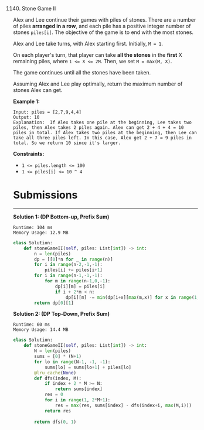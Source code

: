 1140. Stone Game II

Alex and Lee continue their games with piles of stones.  There are a number of piles **arranged in a row**, and each pile has a positive integer number of stones `piles[i]`.  The objective of the game is to end with the most stones. 

Alex and Lee take turns, with Alex starting first.  Initially, `M = 1`.

On each player's turn, that player can take **all the stones** in the **first** X remaining piles, where `1 <= X <= 2M`.  Then, we set `M = max(M, X)`.

The game continues until all the stones have been taken.

Assuming Alex and Lee play optimally, return the maximum number of stones Alex can get.

 

**Example 1:**

```
Input: piles = [2,7,9,4,4]
Output: 10
Explanation:  If Alex takes one pile at the beginning, Lee takes two piles, then Alex takes 2 piles again. Alex can get 2 + 4 + 4 = 10 piles in total. If Alex takes two piles at the beginning, then Lee can take all three piles left. In this case, Alex get 2 + 7 = 9 piles in total. So we return 10 since it's larger. 
```

**Constraints:**

* `1 <= piles.length <= 100`
* `1 <= piles[i] <= 10 ^ 4`

# Submissions
---
**Solution 1: (DP Bottom-up, Prefix Sum)**
```
Runtime: 104 ms
Memory Usage: 12.9 MB
```
```python
class Solution:
    def stoneGameII(self, piles: List[int]) -> int:
        n = len(piles)
        dp = [[0]*n for _ in range(n)]
        for i in range(n-2,-1,-1):
            piles[i] += piles[i+1]      
        for i in range(n-1,-1,-1):
            for m in range(n-1,0,-1):
                dp[i][m] = piles[i]
                if i + 2*m < n:
                    dp[i][m] -= min(dp[i+x][max(m,x)] for x in range(1,2*m+1))
        return dp[0][1]
```

**Solution 2: (DP Top-Down, Prefix Sum)**
```
Runtime: 60 ms
Memory Usage: 14.4 MB
```
```python
class Solution:
    def stoneGameII(self, piles: List[int]) -> int:
        N = len(piles)
        sums = [0] * (N+1)
        for lo in range(N-1, -1, -1):
            sums[lo] = sums[lo+1] + piles[lo]
        @lru_cache(None)
        def dfs(index, M):
            if index + 2 * M >= N: 
                return sums[index]
            res = 0
            for i in range(1, 2*M+1):
                res = max(res, sums[index] - dfs(index+i, max(M,i)))
            return res
        
        return dfs(0, 1)
```